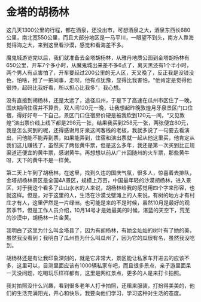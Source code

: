 # 金塔的胡杨林

这几天1300公里的行程，都在酒泉，还没出市，可想酒泉之大，酒泉东西长680公里，南北宽550公里，而且大部分地区是一马平川，一眼望不到头，南方人靠海觉得海之大，来到这里看沙漠，感觉和看海差不多。

魔鬼城游览完以后，我们就准备去金塔胡杨林，从雅丹地质公园到金塔胡杨林有650公里，开车7个多小时，从魔鬼城出来差不多6点了，离天黑还有1个半小时，两个男人有点害怕了，开车要经过200公里的无人区，天又晚了，反正我是没钱没色，怕啥，推了一把同事，走呗，他有点犹豫，显得比我害怕，“他肯定是觉得他很帅，起码比我好看，所以担心比我多”，我心想。

没有直接到胡杨林，还是太远了，途径瓜州，于是下了高速在瓜州市区住了一晚，国庆期间住宿并不算贵，双人间120元一晚，让我想起昨晚敦煌月牙泉景区门口住宿，得好好夸一下自己，景区门口住宿房价硬是被我砍到120元一间，“又见敦煌”演出票价线上线下都是298元一张，结果我买到258元一张，两张便宜80元，我是怎么买到的呢，还得感谢月牙泉这间客栈的老板，我就多说了一句要去看演出，问他能不能弄到票，如果能弄到，住宿和演出票就一起从他这里买，他肯定从我们这儿赚钱了，虽然买了两张黄牛票，但是这么多年，我还是第一次买到比正规渠道还便宜的黄牛票，感谢黄牛。再想想以前从广州回随州的火车票，那些黄牛呀，天下的黄牛不是一样黄。

第二天上午到了胡杨林，在这里，找到久违的国庆气氛，很多人，惊喜着去排队，金塔胡杨林景区是全国4A景区，规模上万亩，中国最年轻的沙漠胡杨林，进入景区，对于我这个看多了山山水水的人来说，胡杨林给我的感觉用四个字来形容，也就这样。但是，对于这里的人，生活在沙漠戈壁滩上的人来说，有树的地方才有村庄才有人，这里俨然是一片绿洲。也可能是来的不是时候，虽然10月是最好的观赏季节，但是工作人员介绍，10月14号才是她最美的时候，湛蓝的天空下，荒芜的沙漠中，胡杨林一片金黄。

我明白了这里为什么叫金塔县了，因为有胡杨林，有她金灿灿的树叶有了她的美，虽然我没看到；我明白了瓜州县为什么叫瓜州了，因为它的瓜很有名，虽然我没吃到。

胡杨林还是有让我印象深刻的，就是它非常大，景区能让私家车开进去的应该不多，这里可以，目测里面应该有1000辆私家车吧，而且很多景点，亲子游里面呆一天没问题，吃喝玩乐样样都有，这里是网红景点，更多的人是来打卡拍照。

我对拍照没什么兴趣，看到很多老年人打卡拍照，还租来服装，打扮得美美的，他们的生活充满阳光，开心和快乐，我要向他们学习，学习这种对生活的态度。